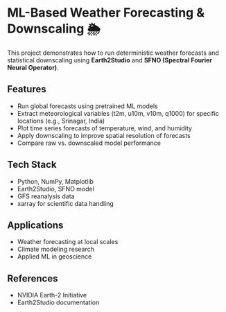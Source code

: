 # ML-Based Weather Forecasting & Downscaling 🌦️

This project demonstrates how to run deterministic weather forecasts and statistical downscaling using **Earth2Studio** and **SFNO (Spectral Fourier Neural Operator)**.

## Features
- Run global forecasts using pretrained ML models
- Extract meteorological variables (t2m, u10m, v10m, q1000) for specific locations (e.g., Srinagar, India)
- Plot time series forecasts of temperature, wind, and humidity
- Apply downscaling to improve spatial resolution of forecasts
- Compare raw vs. downscaled model performance

## Tech Stack
- Python, NumPy, Matplotlib
- Earth2Studio, SFNO model
- GFS reanalysis data
- xarray for scientific data handling

## Applications
- Weather forecasting at local scales
- Climate modeling research
- Applied ML in geoscience



## References
- NVIDIA Earth-2 Initiative
- Earth2Studio documentation
